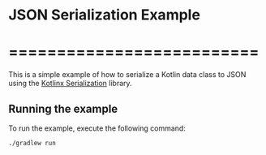 # JSON Serialization Example
# ==========================

This is a simple example of how to serialize a Kotlin data class to JSON using the [Kotlinx Serialization](https://github.com/Kotlin/kotlinx.serialization/tree/master) library.

## Running the example

To run the example, execute the following command:

```bash
./gradlew run
```
